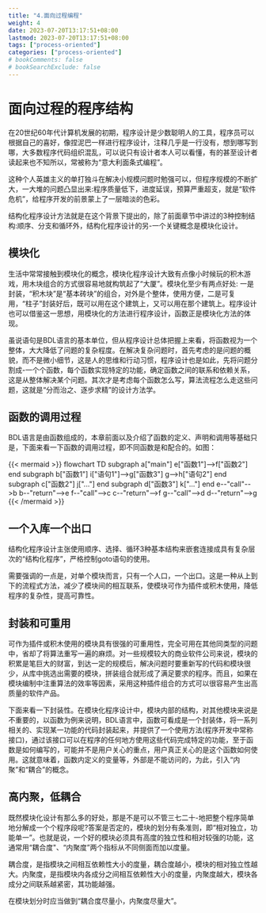 ```yaml
---
title: "4.面向过程编程"
weight: 4
date: 2023-07-20T13:17:51+08:00
lastmod: 2023-07-20T13:17:51+08:00
tags: ["process-oriented"]
categories: ["process-oriented"]
# bookComments: false
# bookSearchExclude: false
---
```


# 面向过程的程序结构

在20世纪60年代计算机发展的初期，程序设计是少数聪明人的工具，程序员可以根据自己的喜好，像捏泥巴一样进行程序设计，注释几乎是一行没有，想到哪写到哪，大多数程序代码组织混乱，可以说只有设计者本人可以看懂，有的甚至设计者读起来也不知所以，常被称为“意大利面条式编程”。

这种个人英雄主义的单打独斗在解决小规模问题时勉强可以，但程序规模的不断扩大，一大堆的问题凸显出来:程序质量低下，进度延误，预算严重超支，就是“软件危机”，给程序开发的前景蒙上了一层暗淡的色彩。

结构化程序设计方法就是在这个背景下提出的，除了前面章节中讲过的3种控制结构:顺序、分支和循环外，结构化程序设计的另-一个关键概念是模块化设计。

## 模块化

生活中常常接触到模块化的概念，模块化程序设计大致有点像小时候玩的积木游戏，用木块组合的方式很容易地就构筑起了“大厦”。模块化至少有两点好处: 一是封装，“积木块”是“基本砖块”的组合，对外是个整体，使用方便，二是可复用，“柱子”封装好后，既可以用在这个建筑上，又可以用在那个建筑上。程序设计也可以借鉴这一思想，用模块化的方法进行程序设计，函数正是模块化方法的体现。

虽说语句是BDL语言的基本单位，但从程序设计总体把握上来看，将函数视为一个整体，大大降低了问题的复杂程度。在解决复杂问题时，首先考虑的是问题的概貌，而不是微小细节，这是人的思维和行动习惯，程序设计也是如此，先将问题分割成-一个个函数，每个函数实现特定的功能，确定函数之间的联系和依赖关系，这是从整体解决某个问题。其次才是考虑每个函数怎么写，算法流程怎么走这些问题，这就是“分而治之、逐步求精”的设计方法学。


## 函数的调用过程

BDL语言是由函数组成的，本章前面以及介绍了函数的定义、声明和调用等基础只是，下面来看一下函数的调用过程，即不同函数是和配合的。如图：

{{< mermaid >}}
flowchart TD
    subgraph a["main"]
        e["函数1"]-->f["函数2"]
    end
    subgraph b["函数1"]
        i["语句1"]-->g["函数3"]
        g-->h["语句2"]
    end
    subgraph c["函数2"]
        j["..."]
    end
    subgraph d["函数3"]
        k["..."]
    end
    e--"call"-->b
    b--"return"-->e
    f--"call"-->c
    c--"return"-->f
    g--"call"-->d
    d--"return"-->g
{{< /mermaid >}}

## 一个入库一个出口

结构化程序设计主张使用顺序、选择、循环3种基本结构来嵌套连接成具有复杂层次的“结构化程序”，严格控制goto语句的使用。

需要强调的一点是，对单个模块而言，只有一个人口，一个出口。这是一种从上到下的流程式方法，减少了模块间的相互联系，使模块可作为插件或积木使用，降低程序的复杂性，提高可靠性。

## 封装和可重用


可作为插件或积木使用的模块具有很强的可重用性，完全可用在其他同类型的问题中，省却了将算法重写一遍的麻烦。对一些规模较大的商业软件公司来说，模块的积累是笔巨大的财富，到达一定的规模后，解决问题时要重新写的代码和模块很少，从库中挑选出需要的模块，拼装组合就形成了满足要求的程序。而且，如果在模块编制中注重算法的效率等因素，采用这种插件组合的方式可以很容易产生出高质量的软件产品。

下面来看一下封装性。在模块化程序设计中，模块内部的结构，对其他模块来说是不重要的，以函数为例来说明，BDL语言中，函数可看成是一个封装体，将一系列相关的、实现某一功能的代码封装起来，并提供了一个使用方法(程序开发中常称接口)，通过该接口可以在程序的任何地方使用这些代码完成特定的功能，至于函数是如何编写的，可能并不是用户关心的重点，用户真正关心的是这个函数如何使用。这就意味着，函数内定义的变量等，外部是不能访问的，为此，引入“内聚”和“耦合”的概念。


## 高内聚，低耦合

既然模块化设计有那么多的好处，那是不是可以不管三七二十-地把整个程序简单地分解成一个个程序段呢?答案是否定的，模块的划分有条准则，即“相对独立，功能单一”。也就是说，一个好的模块必须具有高度的独立性和相对较强的功能，这通常用“耦合度"、“内聚度”两个指标从不同侧面而加以度量。

耦合度，是指模块之间相互依赖性大小的度量，耦合度越小，模块的相对独立性越大。内聚度，是指模块内各成分之间相互依赖性大小的度量，内聚度越大，模块各成分之间联系越紧密，其功能越强。

在模块划分时应当做到“耦合度尽量小，内聚度尽量大”。


